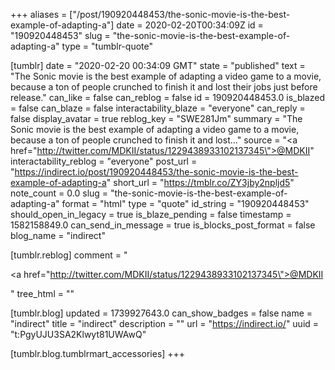 +++
aliases = ["/post/190920448453/the-sonic-movie-is-the-best-example-of-adapting-a"]
date = 2020-02-20T00:34:09Z
id = "190920448453"
slug = "the-sonic-movie-is-the-best-example-of-adapting-a"
type = "tumblr-quote"

[tumblr]
date = "2020-02-20 00:34:09 GMT"
state = "published"
text = "The Sonic movie is the best example of adapting a video game to a movie, because a ton of people crunched to finish it and lost their jobs just before release."
can_like = false
can_reblog = false
id = 190920448453.0
is_blazed = false
can_blaze = false
interactability_blaze = "everyone"
can_reply = false
display_avatar = true
reblog_key = "SWE281Jm"
summary = "The Sonic movie is the best example of adapting a video game to a movie, because a ton of people crunched to finish it and lost..."
source = "<a href=\"http://twitter.com/MDKII/status/1229438933102137345\">@MDKII</a>"
interactability_reblog = "everyone"
post_url = "https://indirect.io/post/190920448453/the-sonic-movie-is-the-best-example-of-adapting-a"
short_url = "https://tmblr.co/ZY3jby2npljd5"
note_count = 0.0
slug = "the-sonic-movie-is-the-best-example-of-adapting-a"
format = "html"
type = "quote"
id_string = "190920448453"
should_open_in_legacy = true
is_blaze_pending = false
timestamp = 1582158849.0
can_send_in_message = true
is_blocks_post_format = false
blog_name = "indirect"

[tumblr.reblog]
comment = "<p><a href=\"http://twitter.com/MDKII/status/1229438933102137345\">@MDKII</a></p>"
tree_html = ""

[tumblr.blog]
updated = 1739927643.0
can_show_badges = false
name = "indirect"
title = "indirect"
description = ""
url = "https://indirect.io/"
uuid = "t:PgyUJU3SA2Klwyt81UWAwQ"

[tumblr.blog.tumblrmart_accessories]
+++
